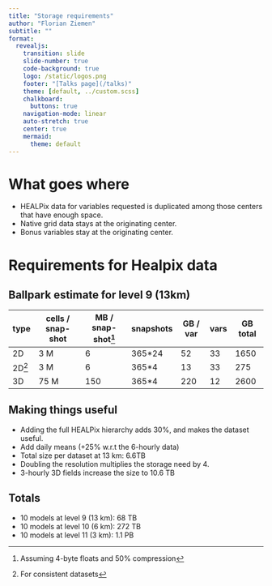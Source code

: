```yaml
---
title: "Storage requirements"
author: "Florian Ziemen"
subtitle: ""
format:
  revealjs:
    transition: slide
    slide-number: true
    code-background: true
    logo: /static/logos.png
    footer: "[Talks page](/talks)"
    theme: [default, ../custom.scss]
    chalkboard:
      buttons: true
    navigation-mode: linear
    auto-stretch: true
    center: true
    mermaid:
      theme: default
---
```



# What goes where

* HEALPix data for variables requested is duplicated among those centers that have enough space.
* Native grid data stays at the originating center.
* Bonus variables stay at the originating center.

# Requirements for Healpix data

## Ballpark estimate for level 9 (13km)

| type   | cells / snap-shot | MB / snap-shot[^1] | snapshots | GB / var | vars  | GB total |
| ------ | ---------------- | ----------- | --------- | ------------- | -------------- | -------- |
| 2D     | 3 M              |   6         | 365*24    | 52            | 33             | 1650     |
| 2D[^2] | 3 M              |   6         | 365*4     | 13            | 33             | 275      |
| 3D     | 75 M             |   150       | 365*4     | 220           | 12             | 2600     |

[^1]: Assuming 4-byte floats and 50% compression
[^2]: For consistent datasets

## Making things useful

* Adding the full HEALPix hierarchy adds 30%, and makes the dataset useful.
* Add daily means (+25% w.r.t the 6-hourly data)
* Total size per dataset at 13 km: 6.6TB
* Doubling the resolution multiplies the storage need by 4.
* 3-hourly 3D fields increase the size to 10.6 TB
  
## Totals

* 10 models at level 9 (13 km): 68 TB
* 10 models at level 10 (6 km): 272 TB
* 10 models at level 11 (3 km): 1.1 PB
